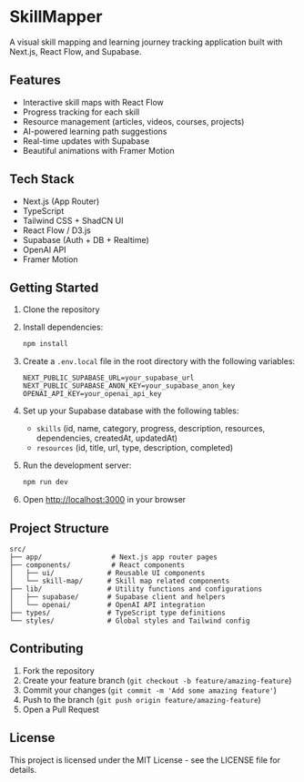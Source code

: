 # SkillMapper

A visual skill mapping and learning journey tracking application built with Next.js, React Flow, and Supabase.

## Features

- Interactive skill maps with React Flow
- Progress tracking for each skill
- Resource management (articles, videos, courses, projects)
- AI-powered learning path suggestions
- Real-time updates with Supabase
- Beautiful animations with Framer Motion

## Tech Stack

- Next.js (App Router)
- TypeScript
- Tailwind CSS + ShadCN UI
- React Flow / D3.js
- Supabase (Auth + DB + Realtime)
- OpenAI API
- Framer Motion

## Getting Started

1. Clone the repository
2. Install dependencies:
   ```bash
   npm install
   ```

3. Create a `.env.local` file in the root directory with the following variables:
   ```
   NEXT_PUBLIC_SUPABASE_URL=your_supabase_url
   NEXT_PUBLIC_SUPABASE_ANON_KEY=your_supabase_anon_key
   OPENAI_API_KEY=your_openai_api_key
   ```

4. Set up your Supabase database with the following tables:
   - `skills` (id, name, category, progress, description, resources, dependencies, createdAt, updatedAt)
   - `resources` (id, title, url, type, description, completed)

5. Run the development server:
   ```bash
   npm run dev
   ```

6. Open [http://localhost:3000](http://localhost:3000) in your browser

## Project Structure

```
src/
├── app/                 # Next.js app router pages
├── components/          # React components
│   ├── ui/             # Reusable UI components
│   └── skill-map/      # Skill map related components
├── lib/                # Utility functions and configurations
│   ├── supabase/       # Supabase client and helpers
│   └── openai/         # OpenAI API integration
├── types/              # TypeScript type definitions
└── styles/             # Global styles and Tailwind config
```

## Contributing

1. Fork the repository
2. Create your feature branch (`git checkout -b feature/amazing-feature`)
3. Commit your changes (`git commit -m 'Add some amazing feature'`)
4. Push to the branch (`git push origin feature/amazing-feature`)
5. Open a Pull Request

## License

This project is licensed under the MIT License - see the LICENSE file for details. 